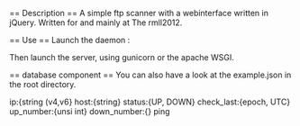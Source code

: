 == Description ==
A simple ftp scanner with a webinterface written in jQuery. Written for and mainly at The rmll2012.

== Use ==
Launch the daemon :
    
Then launch the server, using gunicorn or the apache WSGI.

== database component ==
You can also have a look at the example.json in the root directory.

ip:{string (v4,v6}
host:{string}
status:{UP, DOWN}
check_last:{epoch, UTC}
up_number:{unsi int}
down_number:{}
ping
